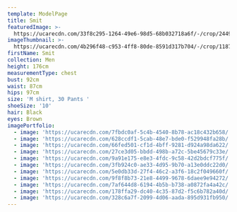 ```yaml
---
template: ModelPage
title: Smit
featuredImage: >-
  https://ucarecdn.com/33f8c295-1264-49e6-98d5-68b032718a6f/-/crop/2449x1165/0,0/-/preview/
imageThumbnail: >-
  https://ucarecdn.com/4b296f48-c953-4ff8-80de-8591d317b704/-/crop/1187x1632/725,0/-/preview/
firstName: Smit
collection: Men
height: 176cm
measurementType: chest
bust: 92cm
waist: 87cm
hips: 97cm
size: 'M shirt, 30 Pants '
shoeSize: '10'
hair: Black
eyes: Brown
imagePortfolio:
  - image: 'https://ucarecdn.com/7fbdc0af-5c4b-4540-8b78-ac18c432b658/'
  - image: 'https://ucarecdn.com/628ccdf1-5cab-48e7-bde0-f529948fa28b/'
  - image: 'https://ucarecdn.com/66fed501-cf1d-4bff-9281-d924a98da622/'
  - image: 'https://ucarecdn.com/27ce3d05-bbdd-498b-a72c-5be45679c33e/'
  - image: 'https://ucarecdn.com/9a91e175-e8e3-4fdc-9c58-42d2bdcf775f/'
  - image: 'https://ucarecdn.com/3fb924c0-ae33-4d95-9b70-a13e0ddc22d0/'
  - image: 'https://ucarecdn.com/5e0db33d-27f4-46c2-a3f6-18c2f049660f/'
  - image: 'https://ucarecdn.com/9f8f8b73-21e8-4499-9678-6daee9e94272/'
  - image: 'https://ucarecdn.com/7af644d8-6194-4b5b-b738-a0872fa4a42c/'
  - image: 'https://ucarecdn.com/178ffa29-dc40-4c35-87d2-f5c6b782a40d/'
  - image: 'https://ucarecdn.com/328c6a7f-2099-4d06-aada-895d931fb950/'
---
```


